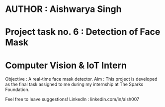 # AUTHOR : Aishwarya Singh
# Project task no. 6 : Detection of Face Mask
# Computer Vision & IoT Intern

Objective : A real-time face mask detector. 
Aim : This project is developed as the final task assigned to me during my internship at The Sparks Foundation. 

Feel free to leave suggestions!
LinkedIn : linkedin.com/in/aish007
